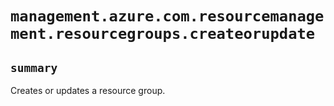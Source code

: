 # `management.azure.com.resourcemanagement.resourcegroups.createorupdate`

## `summary`
Creates or updates a resource group.


